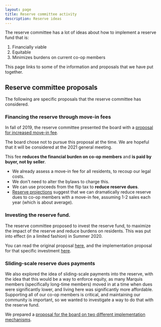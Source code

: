 ```yaml
---
layout: page
title: Reserve committee activity
description: Reserve ideas
---
```


The reserve committee has a lot of ideas about how to implement a reserve fund that is:

 1. Financially viable
 2. Equitable 
 3. Minimizes burdens on current co-op members

This page links to some of the information and proposals that we have put together.

## Reserve committee proposals
The following are specific proposals that the reserve committee has considered.

### Financing the reserve through move-in fees
In fall of 2019, the reserve committee presented the board with a [proposal for increased move-in fee](https://docs.google.com/document/d/1HAA3FawEVH3gLhwMKtprO_gY47m4A_UAowPGWhnAYOE/edit?usp=sharing). 

The board chose not to pursue this proposal at the time. We are hopeful that it will be considered at the 2021 general meeting.

This fee **reduces the financial burden on co-op members** and **is paid by buyer, not by seller**.

* We already assess a move-in fee for all residents, to recoup our legal costs.
* We don't need to alter the bylaws to charge this.
* We can use proceeds from the flip tax to **reduce reserve dues**.
* [Reserve projections](https://docs.google.com/spreadsheets/d/1lAlINrAk8BXSmkt7vZgVCZMQRBe4tOPhvajae3qdLv8/edit?usp=sharing) suggest that we can dramatically reduce reserve dues to co-op members with a move-in fee, assuming 1-2 sales each year (which is about average).

### Investing the reserve fund.
The reserve committee proposed to invest the reserve fund, to maximize the impact of the reserve and reduce burdens on residents. This was put into effect (in a limited fashion) in Summer 2020. 

You can read the original proposal [here](https://docs.google.com/document/d/1xfxSYDfT-RAno-YfdHlMVE9C6Ld5_xocduSqmhnqV30/edit?usp=sharing), and the implementation proposal for that specific investment [here](https://docs.google.com/document/d/1Gpm77lCfzzzafdMxDvEHRMC8SBfo15VOwTwLCJWtYaw/edit?usp=sharing).

### Sliding-scale reserve dues payments
We also explored the idea of sliding-scale payments into the reserve, with the idea that this would be a way to enforce equity, as many Marquis members (specifically long-time members) moved in at a time when dues were significantly lower, and living here was significantly more affordable. Supporting all of our co-op members is critical, and maintaining our community is important, so we wanted to investigate a way to do that with the reserve fund.

We prepared a [proposal for the board on two different implementation mechanisms](https://docs.google.com/document/d/1IUKoKkR0LdQErwu28sGl0Zh2MM4e_vChXbS6FSzauew/edit?usp=sharing).
